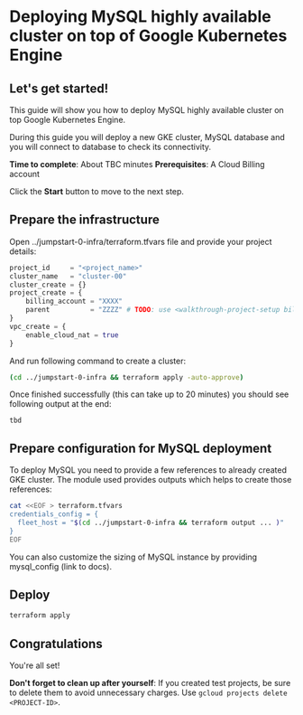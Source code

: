 # Deploying MySQL highly available cluster on top of Google Kubernetes Engine
<walkthrough-tutorial-duration duration="40"></walkthrough-tutorial-duration>

## Let's get started!
This guide will show you how to deploy MySQL highly available cluster on top Google Kubernetes Engine. 

During this guide you will deploy a new GKE cluster, MySQL database and you will connect to database to check its connectivity.

**Time to complete**: About TBC minutes
**Prerequisites**: A Cloud Billing account

Click the **Start** button to move to the next step.


## Prepare the infrastructure
Open <walkthrough-editor-open-file filePath="../jumpstart-0-infra/terraform.tfvars">../jumpstart-0-infra/terraform.tfvars</walkthrough-editor-open-file> file and provide your project details:

<walkthrough-project-setup billing="true"></walkthrough-project-setup>

```tfvars
project_id     = "<project_name>"
cluster_name   = "cluster-00"
cluster_create = {}
project_create = {
    billing_account = "XXXX"
    parent          = "ZZZZ" # TODO: use <walkthrough-project-setup billing="true"></walkthrough-project-setup> to select / create a project
}
vpc_create = {
    enable_cloud_nat = true
}
```

And run following command to create a cluster:
```sh
(cd ../jumpstart-0-infra && terraform apply -auto-approve)
```

Once finished successfully (this can take up to 20 minutes) you should see following output at the end:
```terminal
tbd
```

## Prepare configuration for MySQL deployment 
To deploy MySQL you need to provide a few references to already created GKE cluster. The module used provides outputs 
which helps to create those references:
```sh
cat <<EOF > terraform.tfvars
credentials_config = {
  fleet_host = "$(cd ../jumpstart-0-infra && terraform output ... )"
}
EOF
```

You can also customize the sizing of MySQL instance by providing mysql_config (link to docs).

## Deploy
```sh
terraform apply
```

## Congratulations

<walkthrough-conclusion-trophy></walkthrough-conclusion-trophy>

You're all set!

**Don't forget to clean up after yourself**: If you created test projects, be sure to delete them to avoid unnecessary charges. Use `gcloud projects delete <PROJECT-ID>`.